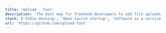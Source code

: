 ```yaml
---
title: 'Upload - Fast'
description: 'The best way for frontend developers to add file uploads to apps.'
stack: ['Indie Hacking', 'Open source startup', 'Software as a service']
url: 'https://github.com/upload-fast'
---
```

